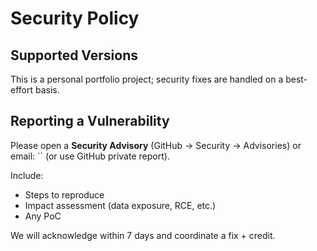 # Security Policy

## Supported Versions
This is a personal portfolio project; security fixes are handled on a best-effort basis.

## Reporting a Vulnerability
Please open a **Security Advisory** (GitHub → Security → Advisories) or email:
`` (or use GitHub private report).

Include:
- Steps to reproduce
- Impact assessment (data exposure, RCE, etc.)
- Any PoC

We will acknowledge within 7 days and coordinate a fix + credit.
